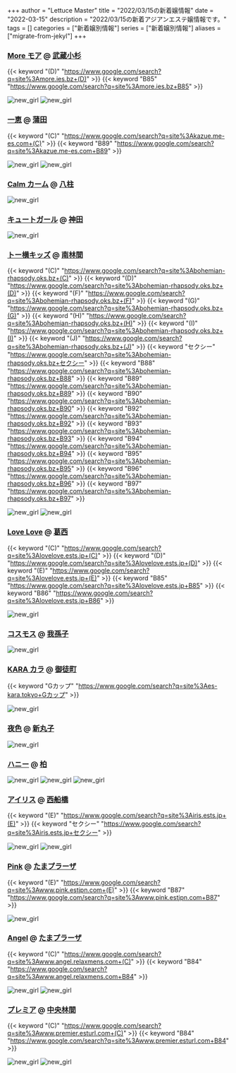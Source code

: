 +++
author = "Lettuce Master"
title = "2022/03/15の新着嬢情報"
date = "2022-03-15"
description = "2022/03/15の新着アジアンエステ嬢情報です。"
tags = []
categories = ["新着嬢別情報"]
series = ["新着嬢別情報"]
aliases = ["migrate-from-jekyl"]
+++
### [More モア](https://more.ies.bz/) @ [武蔵小杉](/post/musashikosugi)
{{< keyword "(D)" "https://www.google.com/search?q=site%3Amore.ies.bz+(D)" >}} {{< keyword "B85" "https://www.google.com/search?q=site%3Amore.ies.bz+B85" >}} 

![new_girl](https://more.ies.bz/photos/sites/99/2022/03/2022031509493778.jpeg)
![new_girl](https://more.ies.bz/photos/sites/99/2022/03/202203151005377.jpg_400X533.jpg)
### [一恵](http://kazue.me-es.com/) @ [蒲田](/post/kamata)
{{< keyword "(C)" "https://www.google.com/search?q=site%3Akazue.me-es.com+(C)" >}} {{< keyword "B89" "https://www.google.com/search?q=site%3Akazue.me-es.com+B89" >}} 

![new_girl](https://i.imgur.com/6L3KUwo.jpeg)
![new_girl](https://i.imgur.com/hxrxqpF.jpeg)
### [Calm カーム](http://www.ktfg6.xyz/) @ [八柱](/post/yabashira)


![new_girl](https://i.imgur.com/8lM2voT.jpeg)
### [キュートガール](http://loman.ies.fun/) @ [神田](/post/kanda)


![new_girl](https://i.imgur.com/qlvtdxb.jpeg)
### [トー横キッズ](http://bohemian-rhapsody.oks.bz/) @ [南林間](/post/minamirinkan)
{{< keyword "(C)" "https://www.google.com/search?q=site%3Abohemian-rhapsody.oks.bz+(C)" >}} {{< keyword "(D)" "https://www.google.com/search?q=site%3Abohemian-rhapsody.oks.bz+(D)" >}} {{< keyword "(F)" "https://www.google.com/search?q=site%3Abohemian-rhapsody.oks.bz+(F)" >}} {{< keyword "(G)" "https://www.google.com/search?q=site%3Abohemian-rhapsody.oks.bz+(G)" >}} {{< keyword "(H)" "https://www.google.com/search?q=site%3Abohemian-rhapsody.oks.bz+(H)" >}} {{< keyword "(I)" "https://www.google.com/search?q=site%3Abohemian-rhapsody.oks.bz+(I)" >}} {{< keyword "(J)" "https://www.google.com/search?q=site%3Abohemian-rhapsody.oks.bz+(J)" >}} {{< keyword "セクシー" "https://www.google.com/search?q=site%3Abohemian-rhapsody.oks.bz+セクシー" >}} {{< keyword "B88" "https://www.google.com/search?q=site%3Abohemian-rhapsody.oks.bz+B88" >}} {{< keyword "B89" "https://www.google.com/search?q=site%3Abohemian-rhapsody.oks.bz+B89" >}} {{< keyword "B90" "https://www.google.com/search?q=site%3Abohemian-rhapsody.oks.bz+B90" >}} {{< keyword "B92" "https://www.google.com/search?q=site%3Abohemian-rhapsody.oks.bz+B92" >}} {{< keyword "B93" "https://www.google.com/search?q=site%3Abohemian-rhapsody.oks.bz+B93" >}} {{< keyword "B94" "https://www.google.com/search?q=site%3Abohemian-rhapsody.oks.bz+B94" >}} {{< keyword "B95" "https://www.google.com/search?q=site%3Abohemian-rhapsody.oks.bz+B95" >}} {{< keyword "B96" "https://www.google.com/search?q=site%3Abohemian-rhapsody.oks.bz+B96" >}} {{< keyword "B97" "https://www.google.com/search?q=site%3Abohemian-rhapsody.oks.bz+B97" >}} 

![new_girl](https://i.imgur.com/yXMNsXi.jpeg)
![new_girl](https://i.imgur.com/JXKLaaF.jpeg)
### [Love Love](https://lovelove.ests.jp/) @ [葛西](/post/kasai)
{{< keyword "(C)" "https://www.google.com/search?q=site%3Alovelove.ests.jp+(C)" >}} {{< keyword "(D)" "https://www.google.com/search?q=site%3Alovelove.ests.jp+(D)" >}} {{< keyword "(E)" "https://www.google.com/search?q=site%3Alovelove.ests.jp+(E)" >}} {{< keyword "B85" "https://www.google.com/search?q=site%3Alovelove.ests.jp+B85" >}} {{< keyword "B86" "https://www.google.com/search?q=site%3Alovelove.ests.jp+B86" >}} 

![new_girl](https://lovelove.ests.jp/photos/sites/54/2022/03/2022031415190082.jpg_300X400.jpg)
### [コスモス](http://cosmos.msa.jp/) @ [我孫子](/post/abiko)


![new_girl](https://i.imgur.com/uxP3YjJ.jpeg)
### [KARA カラ](https://es-kara.tokyo/) @ [御徒町](/post/okachimachi)
{{< keyword "Gカップ" "https://www.google.com/search?q=site%3Aes-kara.tokyo+Gカップ" >}} 

![new_girl](https://es-kara.tokyo/images/therapist/th_miyuki.jpg)
### [夜色](https://yasyoku.xyz.mn/) @ [新丸子](/post/shinmaruko)


![new_girl](https://yasyoku.xyz.mn/photos/sites/40/2022/03/2022031413332550.jpg_305X404.jpg)
### [ハニー](http://honey.rankuens.com/) @ [柏](/post/kashiwa)


![new_girl](https://i.imgur.com/1khVFbj.png)
![new_girl](https://i.imgur.com/QHc2wYB.png)
![new_girl](https://i.imgur.com/1VW5XsT.png)
### [アイリス](https://iris.ests.jp/) @ [西船橋](/post/nishifunabashi)
{{< keyword "(E)" "https://www.google.com/search?q=site%3Airis.ests.jp+(E)" >}} {{< keyword "セクシー" "https://www.google.com/search?q=site%3Airis.ests.jp+セクシー" >}} 

![new_girl](https://iris.ests.jp/photos/sites/58/2021/08/2021080922560266.jpeg_302X450.jpeg)
![new_girl](https://iris.ests.jp/photos/sites/58/2022/03/2022030919172064-277x450.jpeg_302X450.jpeg)
### [Pink](http://www.pink.estjpn.com/) @ [たまプラーザ](/post/tamaplaza)
{{< keyword "(E)" "https://www.google.com/search?q=site%3Awww.pink.estjpn.com+(E)" >}} {{< keyword "B87" "https://www.google.com/search?q=site%3Awww.pink.estjpn.com+B87" >}} 

![new_girl](https://i.imgur.com/BbdwO3u.jpeg)
### [Angel](http://www.angel.relaxmens.com/) @ [たまプラーザ](/post/tamaplaza)
{{< keyword "(C)" "https://www.google.com/search?q=site%3Awww.angel.relaxmens.com+(C)" >}} {{< keyword "B84" "https://www.google.com/search?q=site%3Awww.angel.relaxmens.com+B84" >}} 

![new_girl](https://i.imgur.com/iaOTI3d.jpeg)
![new_girl](https://i.imgur.com/TX8ycYb.jpeg)
### [プレミア](http://www.premier.esturl.com/) @ [中央林間](/post/chuorinkan)
{{< keyword "(C)" "https://www.google.com/search?q=site%3Awww.premier.esturl.com+(C)" >}} {{< keyword "B84" "https://www.google.com/search?q=site%3Awww.premier.esturl.com+B84" >}} 

![new_girl](https://i.imgur.com/5258U6h.jpeg)
![new_girl](https://i.imgur.com/XyoZvGV.jpeg)
